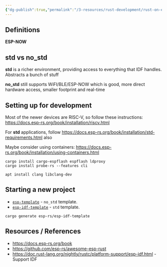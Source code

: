 ```yaml
---
{"dg-publish":true,"permalink":"/3-resources/rust-development/rust-on-esp-32/","tags":["rust","embedded","esp32","🔧_Technical","🗒️_Note","🌱_Active"],"updated":"2025-10-19T09:28:34.181-07:00"}
---
```



## Definitions

**ESP-NOW** 

## std vs no_std

**std** is a richer environment, providing access to everything that IDF handles. Abstracts a bunch of stuff

**no_std** still supports WiFI/BLE/ESP-NOW which is good, more direct hardware access, smaller footprint and real-time

## Setting up for development

Most of the newer devices are RISC-V, so follow these instructions: https://docs.esp-rs.org/book/installation/riscv.html

For **std** applications, follow https://docs.esp-rs.org/book/installation/std-requirements.html also

Maybe consider using containers: https://docs.esp-rs.org/book/installation/using-containers.html

```shell
cargo install cargo-espflash espflash ldproxy
cargo install probe-rs --features cli
```

```shell
apt install clang libclang-dev
```
## Starting a new project
- [`esp-template`](https://github.com/esp-rs/esp-template) - `no_std` template.
- [`esp-idf-template`](https://github.com/esp-rs/esp-idf-template) - `std` template.

```shell
cargo generate esp-rs/esp-idf-template
```

## Resources / References
- https://docs.esp-rs.org/book
- https://github.com/esp-rs/awesome-esp-rust
- https://doc.rust-lang.org/nightly/rustc/platform-support/esp-idf.html - Support IDF
